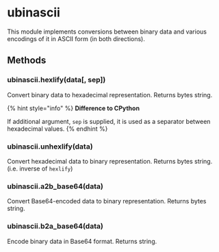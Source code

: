 # ubinascii

This module implements conversions between binary data and various encodings of it in ASCII form \(in both directions\).

## Methods

### ubinascii.hexlify\(data\[, sep\]\)

Convert binary data to hexadecimal representation. Returns bytes string.

{% hint style="info" %}
**Difference to CPython**

If additional argument, `sep` is supplied, it is used as a separator between hexadecimal values.
{% endhint %}

### ubinascii.unhexlify\(data\)

Convert hexadecimal data to binary representation. Returns bytes string. \(i.e. inverse of `hexlify`\)

### ubinascii.a2b\_base64\(data\)

Convert Base64-encoded data to binary representation. Returns bytes string.

### ubinascii.b2a\_base64\(data\)

Encode binary data in Base64 format. Returns string.

